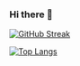 ### Hi there 👋

[![GitHub Streak](http://github-readme-streak-stats.herokuapp.com?user=atepir&theme=dark&background=000000)](https://git.io/streak-stats)

[![Top Langs](https://github-readme-stats.vercel.app/api/top-langs/?username=atepir&layout=compact&theme=vision-friendly-dark)](/)
